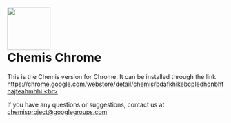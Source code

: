<img width="100" src="https://s3.amazonaws.com/chemis/chemis-logo-no-bg.png"><br>
Chemis Chrome
=============

This is the Chemis version for Chrome. It can be installed through the link https://chrome.google.com/webstore/detail/chemis/bdafkhikebcpledhonbhfhajfeahmhhi.<br>

If you have any questions or suggestions, contact us at chemisproject@googlegroups.com
